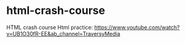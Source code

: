 # html-crash-course
HTML crash course
Html practice: https://www.youtube.com/watch?v=UB1O30fR-EE&ab_channel=TraversyMedia